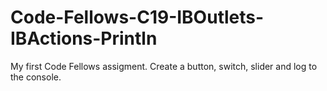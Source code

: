 Code-Fellows-C19-IBOutlets-IBActions-Println
============================================

My first Code Fellows assigment.  Create a button, switch, slider and log to the console.
